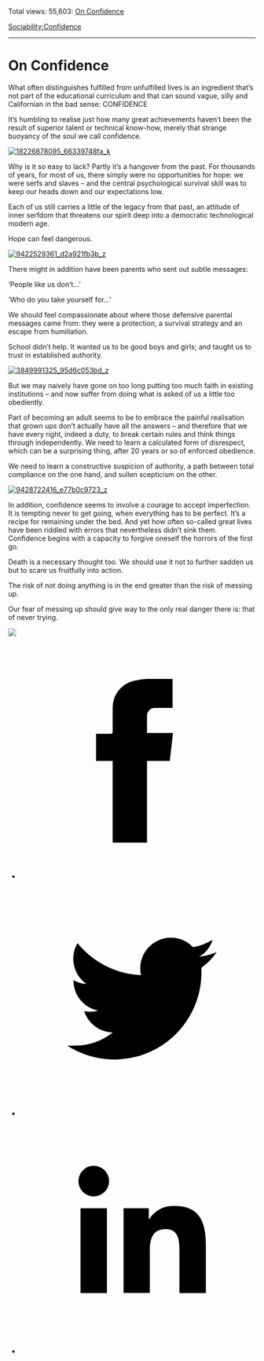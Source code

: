 Total views: 55,603: [On Confidence](https://www.theschooloflife.com/thebookoflife/on-confidence/)

[Sociability:](https://www.theschooloflife.com/thebookoflife/category/sociability/)[Confidence](https://www.theschooloflife.com/thebookoflife/category/sociability/confidence/)

* * *

# On Confidence
<style>
						.alignnone {
  display: block;
  margin-left: auto;
  margin-right: auto;
  align: center:
}

.addtoany_share_save_container {
display:none;
}

.wp-block-image {
		display: block;
  margin-left: auto;
  margin-right: auto;
  width: 50%;
}

.aligncenter {
display: block;
  margin-left: auto;
  margin-right: auto;
  align: center:
}

@media only screen and (max-width: 500px) {
  .wp-block-image {
		display: block;
  margin-left: auto;
  margin-right: auto;
  width: 100%;
} }

h1 {max-width: 600px !important;
}
.s18-single-post .content-area .site-main article .post-cat-header-display + .old-wrapper p {
    font-size: 1.200em
}
						</style>

What often distinguishes fulfilled from unfulfilled lives is an ingredient that’s not part of the educational curriculum and that can sound vague, silly and Californian in the bad sense: CONFIDENCE

It’s humbling to realise just how many great achievements haven’t been the result of superior talent or technical know-how, merely that strange buoyancy of the soul we call confidence.

[![18226878095_66339748fa_k](https://www.theschooloflife.com/thebookoflife/wp-content/uploads/2015/12/18226878095_66339748fa_k.jpg)](http://www.thebookoflife.org/wp-content/uploads/2015/12/18226878095_66339748fa_k.jpg)

Why is it so easy to lack? Partly it’s a hangover from the past. For thousands of years, for most of us, there simply were no opportunities for hope: we were serfs and slaves – and the central psychological survival skill was to keep our heads down and our expectations low.

Each of us still carries a little of the legacy from that past, an attitude of inner serfdom that threatens our spirit deep into a democratic technological modern age.

Hope can feel dangerous.

[![9422529361_d2a921fb3b_z](https://www.theschooloflife.com/thebookoflife/wp-content/uploads/2015/12/9422529361_d2a921fb3b_z.jpg)](http://www.thebookoflife.org/wp-content/uploads/2015/12/9422529361_d2a921fb3b_z.jpg)

There might in addition have been parents who sent out subtle messages:

‘People like us don’t…’

‘Who do you take yourself for…’

We should feel compassionate about where those defensive parental messages came from: they were a protection, a survival strategy and an escape from humiliation.

School didn’t help. It wanted us to be good boys and girls; and taught us to trust in established authority.

[![3849991325_95d6c053bd_z](https://www.theschooloflife.com/thebookoflife/wp-content/uploads/2015/12/3849991325_95d6c053bd_z.jpg)](http://www.thebookoflife.org/wp-content/uploads/2015/12/3849991325_95d6c053bd_z.jpg)

But we may naively have gone on too long putting too much faith in existing institutions – and now suffer from doing what is asked of us a little too obediently.

Part of becoming an adult seems to be to embrace the painful realisation that grown ups don’t actually have all the answers – and therefore that we have every right, indeed a duty, to break certain rules and think things through independently. We need to learn a calculated form of disrespect, which can be a surprising thing, after 20 years or so of enforced obedience.

We need to learn a constructive suspicion of authority, a path between total compliance on the one hand, and sullen scepticism on the other.

[![9428722416_e77b0c9723_z](https://www.theschooloflife.com/thebookoflife/wp-content/uploads/2015/12/9428722416_e77b0c9723_z.jpg)](http://www.thebookoflife.org/wp-content/uploads/2015/12/9428722416_e77b0c9723_z.jpg)

In addition, confidence seems to involve a courage to accept imperfection. It is tempting never to get going, when everything has to be perfect. It’s a recipe for remaining under the bed. And yet how often so-called great lives have been riddled with errors that nevertheless didn’t sink them. Confidence begins with a capacity to forgive oneself the horrors of the first go.

Death is a necessary thought too. We should use it not to further sadden us but to scare us fruitfully into action.

The risk of not doing anything is in the end greater than the risk of messing up.

Our fear of messing up should give way to the only real danger there is: that of never trying.

[![](https://img.youtube.com/vi/1D-vyjQIUDc/0.jpg)](https://www.youtube.com/embed/1D-vyjQIUDc '')
<style>
    .iframe-class { display: block !important; }
</style>

- [<svg xmlns="http://www.w3.org/2000/svg" viewbox="0 0 26 26"><title>Facebook</title>
                    <g>
                        <path d="M8.38,10H9.92c.2,0,.29,0,.29-.28,0-.82,0-1.64,0-2.46a3.05,3.05,0,0,1,2.57-3.15A7.22,7.22,0,0,1,14,3.95c.86,0,1.71,0,2.57,0h.25v3.2h-2A.85.85,0,0,0,14,8c0,.62,0,1.24,0,1.91h2.87L16.51,13H14v9H10.21V13H8.38Z"></path>
                    </g>
                </svg>](http://www.facebook.com/sharer/sharer.php?u=https://www.theschooloflife.com/thebookoflife/on-confidence/)
- [<svg xmlns="http://www.w3.org/2000/svg" viewbox="0 0 26 26"><title>Twitter</title>
                    <path d="M21.69,7.9a6.75,6.75,0,0,1-1.94.53,3.39,3.39,0,0,0,1.48-1.87,6.76,6.76,0,0,1-2.14.82,3.38,3.38,0,0,0-5.75,3.08,9.59,9.59,0,0,1-7-3.53,3.38,3.38,0,0,0,1,4.51A3.36,3.36,0,0,1,5.89,11v0A3.38,3.38,0,0,0,8.6,14.37a3.39,3.39,0,0,1-1.53.06,3.38,3.38,0,0,0,3.15,2.35A6.78,6.78,0,0,1,6,18.22a6.87,6.87,0,0,1-.81,0A9.6,9.6,0,0,0,20,10.08q0-.22,0-.44A6.86,6.86,0,0,0,21.69,7.9Z"></path>
                </svg>](http://twitter.com/share?url=https://www.theschooloflife.com/thebookoflife/on-confidence/&text=&via=theschooloflife)
- [<svg xmlns="http://www.w3.org/2000/svg" viewbox="0 0 26 26"><title>LinkedIn</title>
<path class="cls-2" d="M6.67,10H9.58v9.36H6.67ZM8.13,5.32A1.69,1.69,0,1,1,6.44,7,1.69,1.69,0,0,1,8.13,5.32"></path><path class="cls-2" d="M11.41,10H14.2v1.28h0A3.06,3.06,0,0,1,17,9.75c2.95,0,3.49,1.94,3.49,4.46v5.14H17.57V14.79c0-1.09,0-2.48-1.51-2.48s-1.75,1.18-1.75,2.4v4.63H11.41Z"></path></svg>](https://www.linkedin.com/shareArticle?mini=true&url=https://www.theschooloflife.com/thebookoflife/on-confidence/)
